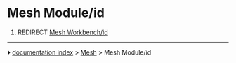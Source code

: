 # Mesh Module/id
1.  REDIRECT [Mesh Workbench/id](Mesh_Workbench/id.md)



---
⏵ [documentation index](../README.md) > [Mesh](Mesh_Workbench.md) > Mesh Module/id
